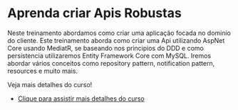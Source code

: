 # Aprenda criar Apis Robustas 
Neste treinamento abordamos como criar uma aplicação focada no dominio do cliente.
Este treinamento aborda como criar uma Api utilizando AspNet Core usando MediatR, se baseando nos principios do DDD e como persistencia utilizaremos Entity Framework Core com MySQL.
Iremos abordar vários conceitos como repository pattern, notification pattern, resources e muito mais.

Veja mais detalhes do curso!
- [Clique para assistir mais detalhes do curso](https://www.udemy.com/course/apis-robustas-com-c-mediatr-ddd-entity-framework/?referralCode=3400BA588BAAB5EE3AE2)


